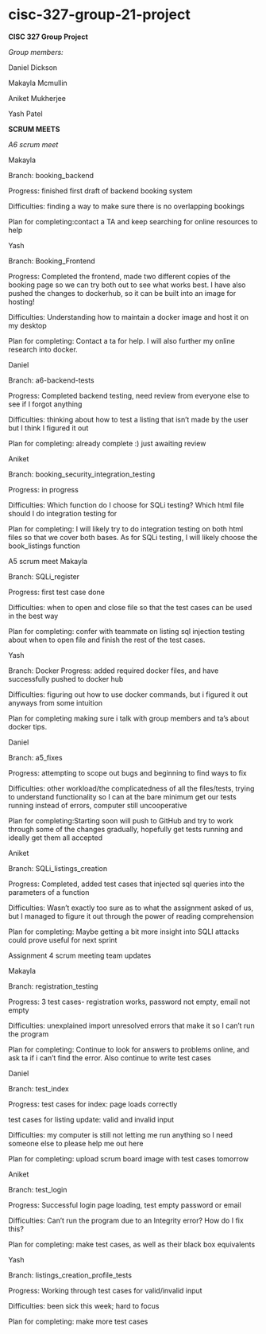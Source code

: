 # cisc-327-group-21-project

**CISC 327 Group Project**

_Group members:_

Daniel Dickson

Makayla Mcmullin

Aniket Mukherjee

Yash Patel


**SCRUM MEETS**

*A6 scrum meet*

Makayla

Branch: booking_backend

Progress: finished first draft of  backend booking system

Difficulties: finding a way to make sure there is no overlapping bookings 

Plan for completing:contact a TA and keep searching for online resources to help

Yash

Branch: Booking_Frontend

Progress: Completed the frontend, made two different copies of the booking page so we can try both out to see what works best. I have also pushed the changes to
dockerhub, so it can be built into an image for hosting!

Difficulties: Understanding how to maintain a docker image and host it on my desktop

Plan for completing: Contact a ta for help. I will also further my online research into docker. 

Daniel

Branch: a6-backend-tests

Progress: Completed backend testing, need review from everyone else to see if I forgot anything

Difficulties: thinking about how to test a listing that isn’t made by the user but I think I figured it out

Plan for completing: already complete :) just awaiting review

Aniket

Branch: booking_security_integration_testing

Progress: in progress

Difficulties: Which function do I choose for SQLi testing? Which html file should I do integration testing for

Plan for completing: I will likely try to do integration testing on both html files so that we cover both bases. As for SQLi testing, I will likely choose the book_listings function




A5 scrum meet 
Makayla

Branch: SQLi_register 

Progress: first test case done 

Difficulties: when to open and close file so that the test cases can be used in the best way

Plan for completing: confer with teammate on listing sql injection testing about when to open file and finish the rest of the test cases.


Yash

Branch: Docker
Progress: added required docker files, and have successfully pushed to docker hub

Difficulties: figuring out how to use docker commands, but i figured it out anyways from some intuition 

Plan for completing making sure i talk with group members and ta’s about docker tips.


Daniel

Branch: a5_fixes

Progress: attempting to scope out bugs and beginning to find ways to fix

Difficulties: other workload/the complicatedness of all the files/tests, trying to understand functionality so I can at the bare minimum get our tests running instead of errors, computer still uncooperative

Plan for completing:Starting soon will push to GitHub and try to work through some of the changes gradually, hopefully get tests running and ideally get them all accepted

Aniket

Branch: SQLi_listings_creation

Progress: Completed, added test cases that injected sql queries into the parameters of a function

Difficulties: Wasn’t exactly too sure as to what the assignment asked of us, but I managed to figure it out through the power of reading comprehension 

Plan for completing: Maybe getting a bit more insight into SQLI attacks could prove useful for next sprint


Assignment 4 scrum meeting team updates 

Makayla

Branch: registration_testing

Progress: 3 test cases- registration works, password not empty, email not empty

Difficulties: unexplained import unresolved errors that make it so I can’t run the program 

Plan for completing: Continue to look for answers to problems online, and ask ta if i can’t find the error. Also continue to write test cases 

Daniel

Branch: test_index

Progress: test cases for index: page loads correctly

  test cases for listing update: valid and invalid input
      
Difficulties: my computer is still not letting me run anything so I need someone else to please help me out here

Plan for completing: upload scrum board image with test cases tomorrow

Aniket

Branch: test_login

Progress: Successful login page loading, test empty password or email 

Difficulties: Can’t run the program due to an Integrity error? How do I fix this?

Plan for completing: make test cases, as well as their black box equivalents

Yash

Branch: listings_creation_profile_tests

Progress: Working through test cases for valid/invalid input

Difficulties: been sick this week; hard to focus

Plan for completing: make more test cases


